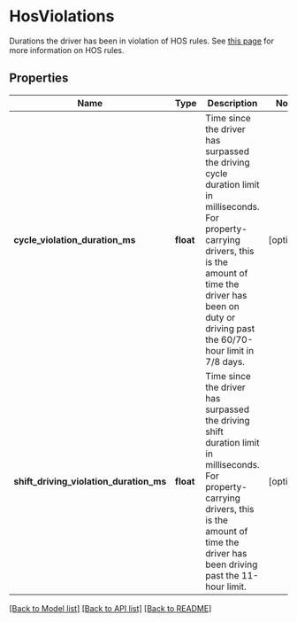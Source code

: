 # HosViolations

Durations the driver has been in violation of HOS rules. See [this page](https://www.samsara.com/fleet/eld-compliance/hours-of-service) for more information on HOS rules.
## Properties
Name | Type | Description | Notes
------------ | ------------- | ------------- | -------------
**cycle_violation_duration_ms** | **float** | Time since the driver has surpassed the driving cycle duration limit in milliseconds. For property-carrying drivers, this is the amount of time the driver has been on duty or driving past the 60/70-hour limit in 7/8 days. | [optional] 
**shift_driving_violation_duration_ms** | **float** | Time since the driver has surpassed the driving shift duration limit in milliseconds. For property-carrying drivers, this is the amount of time the driver has been driving past the 11-hour limit. | [optional] 

[[Back to Model list]](../README.md#documentation-for-models) [[Back to API list]](../README.md#documentation-for-api-endpoints) [[Back to README]](../README.md)


